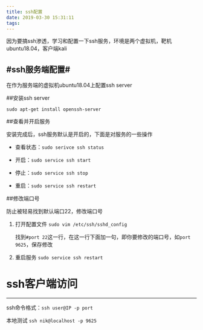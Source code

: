 ```yaml
---
title: ssh配置
date: 2019-03-30 15:31:11
tags:
---
```



因为要搞ssh渗透，学习和配置一下ssh服务，环境是两个虚拟机，靶机ubuntu18.04，客户端kali

#ssh服务端配置#
---

在作为服务端的虚拟机ubuntu18.04上配置ssh server

##安装ssh server

`sudo apt-get install openssh-server`

##查看并开启服务

安装完成后，ssh服务默认是开启的，下面是对服务的一些操作

- 查看状态：`sudo serivce ssh status`

- 开启：`sudo service ssh start`

- 停止：`sudo service ssh stop`

- 重启：`sudo service ssh restart`

##修改端口号

防止被轻易找到默认端口22，修改端口号


1. 打开配置文件 `sudo vim /etc/ssh/sshd_config`

	找到`#port 22`这一行，在这一行下面加一句，即你要修改的端口号，如`port 9625`，保存修改

2. 重启服务 `sudo service ssh restart`


# ssh客户端访问
---

ssh命令格式：`ssh user@IP -p port`

本地测试 `ssh nik@localhost -p 9625`










